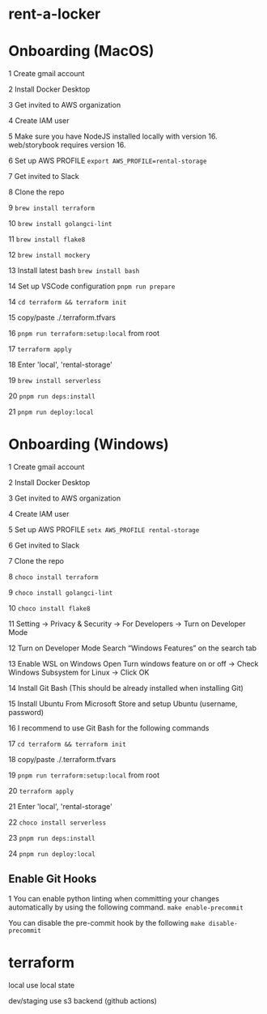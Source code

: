 # rent-a-locker

# Onboarding (MacOS)

1 Create gmail account

2 Install Docker Desktop

3 Get invited to AWS organization

4 Create IAM user

5 Make sure you have NodeJS installed locally with version 16. web/storybook requires version 16.

6 Set up AWS PROFILE
`export AWS_PROFILE=rental-storage`

7 Get invited to Slack

8 Clone the repo

9 `brew install terraform`

10 `brew install golangci-lint`

11 `brew install flake8`

12 `brew install mockery`

13 Install latest bash
`brew install bash`

14 Set up VSCode configuration
`pnpm run prepare`

14 `cd terraform && terraform init`

15 copy/paste ./.terraform.tfvars

16 `pnpm run terraform:setup:local` from root

17 `terraform apply`

18 Enter 'local', 'rental-storage'

19 `brew install serverless`

20 `pnpm run deps:install`

21 `pnpm run deploy:local`

# Onboarding (Windows)

1 Create gmail account

2 Install Docker Desktop

3 Get invited to AWS organization

4 Create IAM user

5 Set up AWS PROFILE
`setx AWS_PROFILE rental-storage`

6 Get invited to Slack

7 Clone the repo

8 `choco install terraform`

9 `choco install golangci-lint`

10 `choco install flake8`

11 Setting → Privacy & Security → For Developers → Turn on Developer Mode

12 Turn on Developer Mode
Search “Windows Features” on the search tab

13 Enable WSL on Windows
Open Turn windows feature on or off → Check Windows Subsystem for Linux → Click OK

14 Install Git Bash (This should be already installed when installing Git)

15 Install Ubuntu From Microsoft Store and setup Ubuntu (username, password)

16 I recommend to use Git Bash for the following commands

17 `cd terraform && terraform init`

18 copy/paste ./.terraform.tfvars

19 `pnpm run terraform:setup:local` from root

20 `terraform apply`

21 Enter 'local', 'rental-storage'

22 `choco install serverless`

23 `pnpm run deps:install`

24 `pnpm run deploy:local`

## Enable Git Hooks

1 You can enable python linting when committing your changes automatically by using the following command.
`make enable-precommit`

You can disable the pre-commit hook by the following
`make disable-precommit`

# terraform

local
use local state

dev/staging
use s3 backend (github actions)
